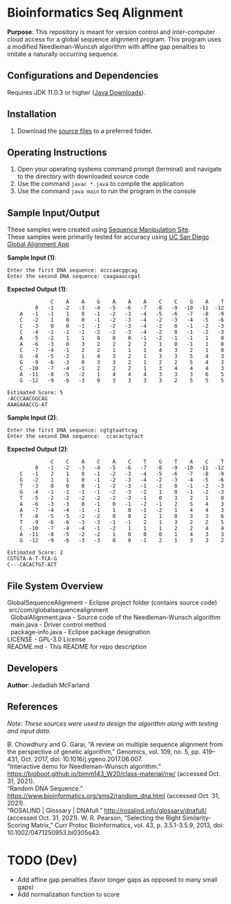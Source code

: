 # Bioinformatics Seq Alignment
**Purpose**: This repository is meant for version control and inter-computer cloud access for a global sequence alignment program. This program uses a modified Needleman-Wuncsh algorithm with affine gap penalties to imitate a naturally occurring sequence. 

##  Configurations and Dependencies
Requires JDK 11.0.3 or higher ([Java Downloads](https://www.oracle.com/java/technologies/downloads/)).

## Installation 
1. Download the [source files](https://github.com/JJAWESOM234/bioinformatics-seq-alignment/tree/main/GlobalSequenceAlignment/src/com/globalsequencealignment) to a preferred folder.

## Operating Instructions 
1. Open your operating systems command prompt (terminal) and navigate to the directory with downloaded source code
2. Use the command `javac *.java` to compile the application
3. Use the command `java main` to run the program in the console

## Sample Input/Output
These samples were created using [Sequence Manipulation Site](https://www.bioinformatics.org/sms2/random_dna.html).  
These samples were primarily tested for accuracy using [UC San Diego Global Alignment App](https://bioboot.github.io/bimm143_W20/class-material/nw/)

**Sample Input (1)**: 
```
Enter the first DNA sequence: acccaacggcag
Enter the second DNA sequence: caagaaaccgat
```
**Expected Output (1)**: 
```
              C    A    A    G    A    A    A    C    C    G    A    T
         0   -1   -2   -3   -4   -5   -6   -7   -8   -9  -10  -11  -12
    A   -1   -1    1    0   -1   -2   -3   -4   -5   -6   -7   -8   -9
    C   -2    1    0    0   -1   -2   -3   -4   -2   -3   -4   -5   -6
    C   -3    0    0   -1   -1   -2   -3   -4   -2    0   -1   -2   -3
    C   -4   -1   -1   -1   -2   -2   -3   -4   -2    0   -1   -2   -3
    A   -5   -2    1    1    0    0    0   -1   -2   -1   -1    1    0
    A   -6   -3    0    3    2    2    2    2    1    0   -1    1    0
    C   -7   -4   -1    2    2    1    1    1    4    3    2    1    0
    G   -8   -5   -2    1    4    3    2    1    3    3    5    4    3
    G   -9   -6   -3    0    3    3    2    1    2    2    5    4    3
    C  -10   -7   -4   -1    2    2    2    1    3    4    4    4    3
    A  -11   -8   -5   -2    1    4    4    4    3    3    3    6    5
    G  -12   -9   -6   -3    0    3    3    3    3    2    5    5    5

Estimated Score: 5
-ACCCAACGGCAG
AAAGAAACCG-AT
```
**Sample Input (2)**:
```
Enter the first DNA sequence: cgtgtaattcag
Enter the second DNA sequence:  ccacactgtact
```
**Expected Output (2)**: 
```
              C    C    A    C    A    C    T    G    T    A    C    T
         0   -1   -2   -3   -4   -5   -6   -7   -8   -9  -10  -11  -12
    C   -1    2    1    0   -1   -2   -3   -4   -5   -6   -7   -8   -9
    G   -2    1    1    0   -1   -2   -3   -4   -2   -3   -4   -5   -6
    T   -3    0    0    0   -1   -2   -3   -1   -2    0   -1   -2   -3
    G   -4   -1   -1   -1   -1   -2   -3   -2    1    0   -1   -2   -3
    T   -5   -2   -2   -2   -2   -2   -3   -1    0    3    2    1    0
    A   -6   -3   -3    0   -1    0   -1   -2   -1    2    5    4    3
    A   -7   -4   -4   -1   -1    1    0   -1   -2    1    4    4    3
    T   -8   -5   -5   -2   -2    0    0    2    1    0    3    3    6
    T   -9   -6   -6   -3   -3   -1   -1    2    1    3    2    2    5
    C  -10   -7   -4   -4   -1   -2    1    1    1    2    2    4    4
    A  -11   -8   -5   -2   -2    1    0    0    0    1    4    3    3
    G  -12   -9   -6   -3   -3    0    0   -1    2    1    3    3    2

Estimated Score: 2
CGTGTA-A-T-TCA-G
C---CACACTGT-ACT
```

## File System Overview
GlobalSequenceAlignment - Eclipse project folder (contains source code)  
&nbsp;src/com/globalsequencealignment  
&nbsp;&nbsp;GlobalAlignment.java - Source code of the Needleman-Wunsch algorithm  
&nbsp;&nbsp;main.java - Driver control method  
&nbsp;&nbsp;package-info.java - Eclipse package designation  
LICENSE - GPL-3.0 License  
README.md - This README for repo description  

## Developers
**Author**: Jedadiah McFarland

## References
*Note: These sources were used to design the algorithm along with testing and input data.*  

B. Chowdhury and G. Garai, “A review on multiple sequence alignment from the perspective of genetic algorithm,” Genomics, vol. 109, no. 5, pp. 419–431, Oct. 2017, doi: 10.1016/j.ygeno.2017.06.007.  
“Interactive demo for Needleman–Wunsch algorithm.” https://bioboot.github.io/bimm143_W20/class-material/nw/ (accessed Oct. 31, 2021).  
“Random DNA Sequence.” https://www.bioinformatics.org/sms2/random_dna.html (accessed Oct. 31, 2021).  
“ROSALIND | Glossary | DNAfull.” http://rosalind.info/glossary/dnafull/ (accessed Oct. 31, 2021).
W. R. Pearson, “Selecting the Right Similarity-Scoring Matrix,” Curr Protoc Bioinformatics, vol. 43, p. 3.5.1-3.5.9, 2013, doi: 10.1002/0471250953.bi0305s43.  

# TODO (Dev) 

- Add affine gap penalties (favor longer gaps as opposed to many small gaps)
- Add normalization function to score
